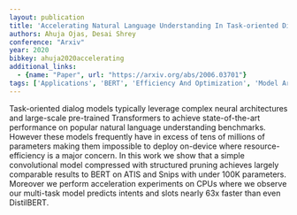 ```yaml
---
layout: publication
title: 'Accelerating Natural Language Understanding In Task-oriented Dialog'
authors: Ahuja Ojas, Desai Shrey
conference: "Arxiv"
year: 2020
bibkey: ahuja2020accelerating
additional_links:
  - {name: "Paper", url: "https://arxiv.org/abs/2006.03701"}
tags: ['Applications', 'BERT', 'Efficiency And Optimization', 'Model Architecture', 'Pretraining Methods', 'Pruning', 'RAG', 'Reinforcement Learning', 'Transformer']
---
```

Task-oriented dialog models typically leverage complex neural architectures and large-scale pre-trained Transformers to achieve state-of-the-art performance on popular natural language understanding benchmarks. However these models frequently have in excess of tens of millions of parameters making them impossible to deploy on-device where resource-efficiency is a major concern. In this work we show that a simple convolutional model compressed with structured pruning achieves largely comparable results to BERT on ATIS and Snips with under 100K parameters. Moreover we perform acceleration experiments on CPUs where we observe our multi-task model predicts intents and slots nearly 63x faster than even DistilBERT.
